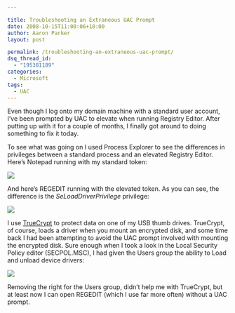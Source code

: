 ```yaml
---

title: Troubleshooting an Extraneous UAC Prompt
date: 2008-10-15T11:00:06+10:00
author: Aaron Parker
layout: post

permalink: /troubleshooting-an-extraneous-uac-prompt/
dsq_thread_id:
  - "195381189"
categories:
  - Microsoft
tags:
  - UAC
---
```

Even though I log onto my domain machine with a standard user account, I’ve been prompted by UAC to elevate when running Registry Editor. After putting up with it for a couple of months, I finally got around to doing something to fix it today.

To see what was going on I used Process Explorer to see the differences in privileges between a standard process and an elevated Registry Editor. Here’s Notepad running with my standard token:

![]({{site.baseurl}}/media/2008/10/notepad.png)

And here’s REGEDIT running with the elevated token. As you can see, the difference is the _SeLoadDriverPrivilege_ privilege:

![]({{site.baseurl}}/media/2008/10/regedit.png)

I use [TrueCrypt](http://www.truecrypt.org/) to protect data on one of my USB thumb drives. TrueCrypt, of course, loads a driver when you mount an encrypted disk, and some time back I had been attempting to avoid the UAC prompt involved with mounting the encrypted disk. Sure enough when I took a look in the Local Security Policy editor (SECPOL.MSC), I had given the Users group the ability to Load and unload device drivers:

![]({{site.baseurl}}/media/2008/10/loaddriverprivilege.png)

Removing the right for the Users group, didn’t help me with TrueCrypt, but at least now I can open REGEDIT (which I use far more often) without a UAC prompt.